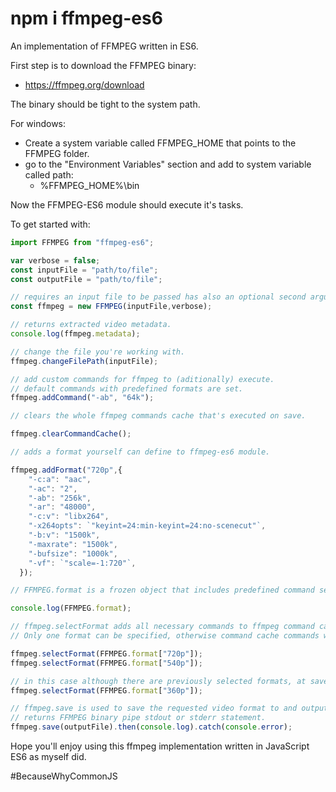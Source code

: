 # npm i ffmpeg-es6

An implementation of FFMPEG written in ES6.

First step is to download the FFMPEG binary:

- https://ffmpeg.org/download

The binary should be tight to the system path.

For windows:

- Create a system variable called FFMPEG_HOME that points to the FFMPEG folder.
- go to the "Environment Variables" section and add to system variable called path:
  - %FFMPEG_HOME%\bin

Now the FFMPEG-ES6 module should execute it's tasks.

To get started with:

```JavaScript
import FFMPEG from "ffmpeg-es6";

var verbose = false;
const inputFile = "path/to/file";
const outputFile = "path/to/file";

// requires an input file to be passed has also an optional second argument to specify is execution should be verbose.
const ffmpeg = new FFMPEG(inputFile,verbose);

// returns extracted video metadata.
console.log(ffmpeg.metadata);

// change the file you're working with.
ffmpeg.changeFilePath(inputFile);

// add custom commands for ffmpeg to (aditionally) execute.
// default commands with predefined formats are set.
ffmpeg.addCommand("-ab", "64k");

// clears the whole ffmpeg commands cache that's executed on save.

ffmpeg.clearCommandCache();

// adds a format yourself can define to ffmpeg-es6 module.

ffmpeg.addFormat("720p",{
    "-c:a": "aac",
    "-ac": "2",
    "-ab": "256k",
    "-ar": "48000",
    "-c:v": "libx264",
    "-x264opts": `"keyint=24:min-keyint=24:no-scenecut"`,
    "-b:v": "1500k",
    "-maxrate": "1500k",
    "-bufsize": "1000k",
    "-vf": `"scale=-1:720"`,
  });

// FFMPEG.format is a frozen object that includes predefined command sets that produce a specific video format.

console.log(FFMPEG.format);

// ffmpeg.selectFormat adds all necessary commands to ffmpeg command cache in order to execute the production for the specified video format.
// Only one format can be specified, otherwise command cache commands will get overwritten with newly choosen format properties.

ffmpeg.selectFormat(FFMPEG.format["720p"]);
ffmpeg.selectFormat(FFMPEG.format["540p"]);

// in this case although there are previously selected formats, at save, format "360p" will be returned.
ffmpeg.selectFormat(FFMPEG.format["360p"]);

// ffmpeg.save is used to save the requested video format to and output file and is async.
// returns FFMPEG binary pipe stdout or stderr statement.
ffmpeg.save(outputFile).then(console.log).catch(console.error);
```

Hope you'll enjoy using this ffmpeg implementation written in JavaScript ES6 as myself did.

#BecauseWhyCommonJS
